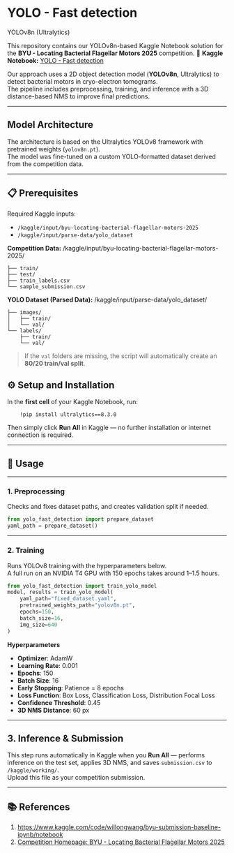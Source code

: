 # YOLO - Fast detection  
YOLOv8n (Ultralytics)

This repository contains our YOLOv8n-based Kaggle Notebook solution for the **BYU - Locating Bacterial Flagellar Motors 2025** competition.
📓 **Kaggle Notebook:** [YOLO - Fast detection](https://www.kaggle.com/code/roeiya/yolo-fast-detection/edit)

Our approach uses a 2D object detection model (**YOLOv8n**, Ultralytics) to detect bacterial motors in cryo-electron tomograms.  
The pipeline includes preprocessing, training, and inference with a 3D distance-based NMS to improve final predictions.


---

## Model Architecture  
The architecture is based on the Ultralytics YOLOv8 framework with pretrained weights (`yolov8n.pt`).  
The model was fine-tuned on a custom YOLO-formatted dataset derived from the competition data.

---

## 📋 Prerequisites
Required Kaggle inputs:
- `/kaggle/input/byu-locating-bacterial-flagellar-motors-2025`
- `/kaggle/input/parse-data/yolo_dataset`

**Competition Data:**
/kaggle/input/byu-locating-bacterial-flagellar-motors-2025/
```
├── train/
├── test/
├── train_labels.csv
└── sample_submission.csv
```
**YOLO Dataset (Parsed Data):**
/kaggle/input/parse-data/yolo_dataset/
```
├── images/
│   ├── train/
│   └── val/
└── labels/
    ├── train/
    └── val/
```

> If the `val` folders are missing, the script will automatically create an **80/20 train/val split**.



## ⚙️ Setup and Installation
In the **first cell** of your Kaggle Notebook, run:
```
    !pip install ultralytics==8.3.0
```
Then simply click **Run All** in Kaggle — no further installation or internet connection is required.

---









## 🚀 Usage  
---

### 1. Preprocessing  
Checks and fixes dataset paths, and creates validation split if needed.
```python
from yolo_fast_detection import prepare_dataset
yaml_path = prepare_dataset()
```

---

### 2. Training  
Runs YOLOv8 training with the hyperparameters below.  
A full run on an NVIDIA T4 GPU with 150 epochs takes around 1–1.5 hours.

```python
from yolo_fast_detection import train_yolo_model
model, results = train_yolo_model(
    yaml_path="fixed_dataset.yaml",
    pretrained_weights_path="yolov8n.pt",
    epochs=150,
    batch_size=16,
    img_size=640
)
```

**Hyperparameters**  
- **Optimizer**: AdamW  
- **Learning Rate**: 0.001  
- **Epochs**: 150  
- **Batch Size**: 16  
- **Early Stopping**: Patience = 8 epochs  
- **Loss Function**: Box Loss, Classification Loss, Distribution Focal Loss  
- **Confidence Threshold**: 0.45  
- **3D NMS Distance**: 60 px  

---

## 3. Inference & Submission
This step runs automatically in Kaggle when you **Run All** — performs inference on the test set, applies 3D NMS, and saves `submission.csv` to `/kaggle/working/`.  
Upload this file as your competition submission.


---

## 📚 References  
1. https://www.kaggle.com/code/willongwang/byu-submission-baseline-ipynb/notebook
2. [Competition Homepage: BYU - Locating Bacterial Flagellar Motors 2025](https://www.kaggle.com/competitions/byu-locating-bacterial-flagellar-motors-2025)

